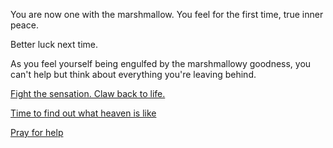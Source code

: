 You are now one with the marshmallow. You feel for the first time, true inner peace.

Better luck next time.

As you feel yourself being engulfed by the marshmallowy goodness, you can't
help but think about everything you're leaving behind.

[Fight the sensation.  Claw back to life.](../../marshmallow.md)

[Time to find out what heaven is like](../../marshmallow.md)

[Pray for help](/help.md)